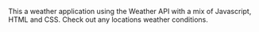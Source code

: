 This a weather application using the Weather API with a mix of Javascript, HTML and CSS. 
Check out any locations weather conditions.
